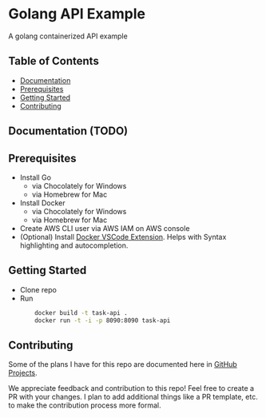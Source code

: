 # Golang API Example
A golang containerized API example
## Table of Contents

- [Documentation](#documentation)
- [Prerequisites](#prerequisites)
- [Getting Started](#getting-started)
- [Contributing](#contributing)

## Documentation (TODO)

## Prerequisites 

- Install Go
    - via Chocolately for Windows
    - via Homebrew for Mac
- Install Docker
    - via Chocolately for Windows
    - via Homebrew for Mac
- Create AWS CLI user via AWS IAM on AWS console 
- (Optional) Install [Docker VSCode Extension](https://marketplace.visualstudio.com/items?itemName=ms-azuretools.vscode-docker). Helps with Syntax highlighting and autocompletion. 


## Getting Started

- Clone repo
- Run
    ```bash
        docker build -t task-api .
        docker run -t -i -p 8090:8090 task-api
    ```

## Contributing

Some of the plans I have for this repo are documented here in [GitHub Projects](https://github.com/users/codeherk/projects/1).

We appreciate feedback and contribution to this repo! Feel free to create a PR with your changes. I plan to add additional things like a PR template, etc. to make the contribution process more formal.  

